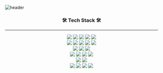 ![header](https://capsule-render.vercel.app/api?type=waving&color=auto&height=200&section=header&text=Chaeyun%20Sim&fontSize=70&fontAlign=70&fontColor=fff)

<h3 align="center">🛠 Tech Stack 🛠</h3>
<hr>

<p align="center">
  <img src="https://img.shields.io/badge/Python-3766AB?style=flat-square&logo=Python&logoColor=white"/>
  <img src="https://img.shields.io/badge/HTML-E34F26?style=flat-square&logo=HTML5&logoColor=white"/>
  <img src="https://img.shields.io/badge/CSS3-1572B6?style=flat-square&logo=CSS3&logoColor=white"/>
  <img src="https://img.shields.io/badge/JavaScript-F7DF1E?style=flat-square&logo=JavaScript&logoColor=white"/>
  <img src="https://img.shields.io/badge/Typescript-3178C6?style=flat-square&logo=Typescript&logoColor=white"/>
  <br />
  <img src="https://img.shields.io/badge/React-61DAFB?style=flat-square&logo=React&logoColor=white"/>
  <img src="https://img.shields.io/badge/Next.js-000000?style=flat-square&logo=Next.js&logoColor=white"/>
  <img src="https://img.shields.io/badge/Vite-%23646CFF.svg?style=flat-square&logo=vite&logoColor=white" />
  <img src="https://img.shields.io/badge/React Native-61DAFB?style=flat-square&logo=React&logoColor=white"/>
  <img src="https://img.shields.io/badge/Expo-1C1E24?style=flat-square&logo=expo&logoColor=#D04A37" />
  <br />
  <img src="https://img.shields.io/badge/styled--components-DB7093?style=flat-square&logo=styled-components&logoColor=white" />
  <img src="https://img.shields.io/badge/PandaCSS-%23f6e458.svg?&style=flat-square&logo=pandacss&logoColor=white"/>
  <img src="https://img.shields.io/badge/Emotion-d26ac2?&style=flat-square&logo=emotion&logoColor=white"/>
  <br />
  <img src="https://img.shields.io/badge/-React%20Query-FF4154?style=flat-square&logo=react%20query&logoColor=white" />
  <img src="https://img.shields.io/badge/Redux-764AFB?style=flat-square&logo=Redux&logoColor=white"/>
  <img src="https://img.shields.io/badge/Recoil-3578E5?style=flat-square&logo=Recoil&logoColor=white"/> 
  <img src="https://img.shields.io/badge/Zustand-181c20?style=flat-square&logo=Zustand&logoColor=white"/> 
  <br />
  <img src="https://img.shields.io/badge/-Storybook-FF4785?style=flat-square&logo=storybook&logoColor=white" />
  <img src="https://img.shields.io/badge/figma-%23F24E1E.svg?style=flat-square&logo=figma&logoColor=white" />
  <br />
  <img src="https://img.shields.io/badge/node.js-6DA55F?style=flat-square&logo=node.js&logoColor=white" />
  <img src="https://img.shields.io/badge/express.js-%23404d59.svg?style=flat-square&logo=express&logoColor=%2361DAFB" />
  <img src="https://img.shields.io/badge/MariaDB-003545?style=flat-square&logo=mariadb&logoColor=white" />
  <img src="https://img.shields.io/badge/docker-%230db7ed.svg?style=flat-square&logo=docker&logoColor=white" />
</p>
